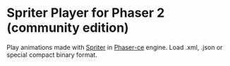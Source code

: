 # Spriter Player for Phaser 2 (community edition)

Play animations made with [Spriter](https://brashmonkey.com/spriter-pro/) in [Phaser-ce](https://www.phaser.io/download/phaserce) engine. Load .xml, .json or special compact binary format.
